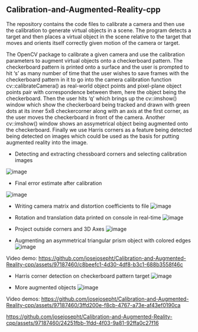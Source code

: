 ## Calibration-and-Augmented-Reality-cpp
The repository contains the code files to calibrate a camera and then use the calibration to generate virtual objects in a scene. The program detects a target and then places a virtual object in the scene relative to the target that moves and orients itself correctly given motion of the camera or target.


The OpenCV package to calibrate a given camera and use the calibration parameters to augment virtual objects onto a checkerboard pattern. The checkerboard pattern is printed onto a surface and the user is prompted to hit ‘s’ as many number of time that the user wishes to save frames with the checkerboard pattern in it to go into the camera calibration function cv::calibrateCamera() as real-world object points and pixel-plane object points pair with correspondence between them, here the object being the checkerboard. Then the user hits ‘q’ which brings up the cv::imshow() window which show the checkerboard being tracked and drawn with green dots at its inner 5x8 checkercorner along with an axis at the first corner, as the user moves the checkerboard in front of the camera. Another cv::imshow() window shows an assymetrical object being augmented onto the checkerboard. Finally we use Harris corners as a feature being detected being detected on images which could be used as the basis for putting augmented reality into the image.


* Detecting and extracting chessboard corners and selecting calibration images

![image](https://github.com/josejosepht/Calibration-and-Augmented-Reality-cpp/assets/97187460/6feefbb5-7347-4573-9019-941816f7d8b0)


* Final error estimate after calibration

![image](https://github.com/josejosepht/Calibration-and-Augmented-Reality-cpp/assets/97187460/92e5027f-3205-4cda-9860-abbb67bedc0d)


* Writing camera matrix and distortion coefficients to file
![image](https://github.com/josejosepht/Calibration-and-Augmented-Reality-cpp/assets/97187460/07277f0a-23de-43f3-8920-84dc32650919)


* Rotation and translation data printed on console in real-time
![image](https://github.com/josejosepht/Calibration-and-Augmented-Reality-cpp/assets/97187460/92315973-9241-4721-a79f-840082c846dd)

* Project outside corners and 3D Axes
![image](https://github.com/josejosepht/Calibration-and-Augmented-Reality-cpp/assets/97187460/0bbb1967-27a8-4dcc-a907-d434afecbdc8)

* Augmenting an asymmetrical triangular prism object with colored edges
![image](https://github.com/josejosepht/Calibration-and-Augmented-Reality-cpp/assets/97187460/41cdc125-987b-4edd-a66e-786f85d00573)


Video demo:
https://github.com/josejosepht/Calibration-and-Augmented-Reality-cpp/assets/97187460/c8beefc1-4d30-4df8-b3c1-688b3558f46c


* Harris corner detection on checkerboard pattern target
![image](https://github.com/josejosepht/Calibration-and-Augmented-Reality-cpp/assets/97187460/d819c173-c75d-46ee-b8c2-8da6ca0d8faf)


* More augmented objects
![image](https://github.com/josejosepht/Calibration-and-Augmented-Reality-cpp/assets/97187460/39fd54a5-2099-4d84-955a-c05c6e775f8a)


Video demos:
https://github.com/josejosepht/Calibration-and-Augmented-Reality-cpp/assets/97187460/3ffd200e-f8cb-4767-a73e-af43ef0190ca


https://github.com/josejosepht/Calibration-and-Augmented-Reality-cpp/assets/97187460/24251fbb-1fdd-4f03-9a81-92ffa0c27f16

